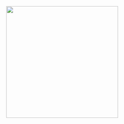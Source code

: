 <img src="/Users/hyunjeongjo/밑바닥부터시작하는딥러닝/cover_image.jpg" width="300" height="300">
